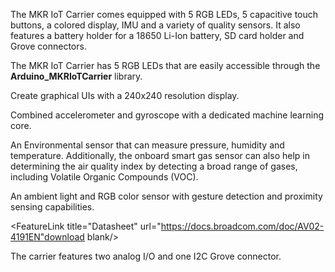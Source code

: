 <FeatureDescription>

The MKR IoT Carrier comes equipped with 5 RGB LEDs, 5 capacitive touch buttons, a colored display, IMU and a variety of quality sensors. It also features a battery holder for a 18650 Li-Ion battery, SD card holder and Grove connectors.

</FeatureDescription>

<FeatureList>

<Feature title="RGB LEDs" image="led">

The MKR IoT Carrier has 5 RGB LEDs that are easily accessible through the **Arduino_MKRIoTCarrier** library.

</Feature>

<Feature title="Rounded 1.3” TFT Display" image="configurability">

Create graphical UIs with a 240x240 resolution display.

</Feature>


<Feature title="LSM6DSOX" image="imu">

Combined accelerometer and gyroscope with a dedicated machine learning core.

<FeatureLink title="Datasheet" url="https://www.st.com/resource/en/datasheet/lsm6dsox.pdf" download blank/>
</Feature>

<Feature title="BME688" image="temperature-sensor">

  An Environmental sensor that can measure pressure, humidity and temperature. Additionally, the onboard smart gas sensor can also help in determining the air quality index by detecting a broad range of gases, including Volatile Organic Compounds (VOC).

<FeatureLink title="Datasheet" url="https://www.bosch-sensortec.com/media/boschsensortec/downloads/datasheets/bst-bme688-ds000.pdf" download blank/>
</Feature>

<Feature title="APDS-9960" image="color-sensor">

An ambient light and RGB color sensor with gesture detection and proximity sensing capabilities. 

<FeatureLink title="Datasheet" url="https://docs.broadcom.com/doc/AV02-4191EN"download blank/>
</Feature>

<Feature title="3x Grove connectors" image="connection">

The carrier features two analog I/O and one I2C Grove connector. 

</Feature>

</FeatureList>
